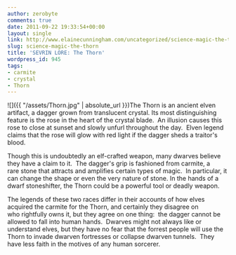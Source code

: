 ```yaml
---
author: zerobyte
comments: true
date: 2011-09-22 19:33:54+00:00
layout: single
link: http://www.elainecunningham.com/uncategorized/science-magic-the-thorn/
slug: science-magic-the-thorn
title: 'SEVRIN LORE: The Thorn'
wordpress_id: 945
tags:
- carmite
- crystal
- Thorn
---
```


![]({{ "/assets/Thorn.jpg" | absolute_url }})The Thorn is an ancient elven artifact, a dagger grown from translucent crystal. Its most distinguishing feature is the rose in the heart of the crystal blade.  An illusion causes this rose to close at sunset and slowly unfurl throughout the day.  Elven legend claims that the rose will glow with red light if the dagger sheds a traitor's blood.

Though this is undoubtedly an elf-crafted weapon, many dwarves believe they have a claim to it.  The dagger's grip is fashioned from carmite, a rare stone that attracts and amplifies certain types of magic.  In particular, it can change the shape or even the very nature of stone. In the hands of a dwarf stoneshifter, the Thorn could be a powerful tool or deadly weapon.

The legends of these two races differ in their accounts of how elves acquired the carmite for the Thorn, and certainly they disagree on who rightfully owns it, but they agree on one thing:  the dagger cannot be allowed to fall into human hands.  Dwarves might not always like or understand elves, but they have no fear that the forrest people will use the Thorn to invade dwarven fortresses or collapse dwarven tunnels.  They have less faith in the motives of any human sorcerer.
